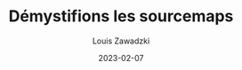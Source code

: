 ---
slug: "/talks/react-native-paris/february-2023/louis-zawadzki-demystifions-les-sourcemaps"
date: 2023-02-07
title: "Démystifions les sourcemaps"
author: "Louis Zawadzki"
video: 5bfraC7VWgc
thumbnail: thumbnails/5bfraC7VWgc.jpg
slides: 
tags: []
year: 2023
conference: react-native-paris
edition: february-2023
allow_ads: false
---